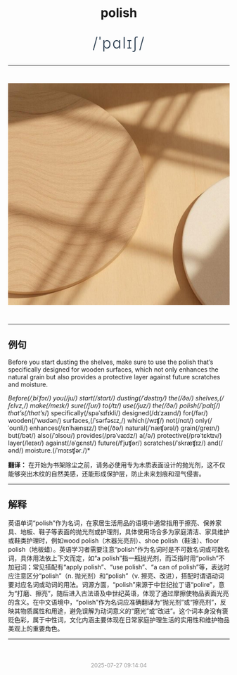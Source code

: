 <div align="center">

# polish

<div style="margin: 30px 0;">
<h1 style="font-size: 2.5em; font-weight: 300; letter-spacing: 2px; margin: 0; color: #2c3e50;">
/ˈpɑlɪʃ/
</h1>
</div>

</div>

---

<div align="center" style="margin: 40px 0;">

![polish](images/polish.png)

</div>

---

## 例句

Before you start dusting the shelves, make sure to use the polish that’s specifically designed for wooden surfaces, which not only enhances the natural grain but also provides a protective layer against future scratches and moisture.

*Before(/ˌbiˈfɔr/) you(/ju/) start(/stɑrt/) dusting(/ˈdəstɪŋ/) the(/ðə/) shelves,(/ʃɛlvz,/) make(/meɪk/) sure(/ʃʊr/) to(/tɪ/) use(/juz/) the(/ðə/) polish(/ˈpɑlɪʃ/) that’s(/that’s*/) specifically(/spəˈsɪfɪkli/) designed(/dɪˈzaɪnd/) for(/fər/) wooden(/ˈwʊdən/) surfaces,(/ˈsərfəsɪz,/) which(/wɪʧ/) not(/nɑt/) only(/ˈoʊnli/) enhances(/ɛnˈhænsɪz/) the(/ðə/) natural(/ˈnæʧərəl/) grain(/greɪn/) but(/bət/) also(/ˈɔlsoʊ/) provides(/prəˈvaɪdz/) a(/ə/) protective(/prəˈtɛktɪv/) layer(/leɪər/) against(/əˈgɛnst/) future(/fˈjuʧər/) scratches(/ˈskræʧɪz/) and(/ənd/) moisture.(/ˈmɔɪsʧər./)*

**翻译：** 在开始为书架除尘之前，请务必使用专为木质表面设计的抛光剂，这不仅能够突出木纹的自然美感，还能形成保护层，防止未来划痕和湿气侵害。

---

## 解释

英语单词“polish”作为名词，在家居生活用品的语境中通常指用于擦亮、保养家具、地板、鞋子等表面的抛光剂或护理剂，具体使用场合多为家庭清洁、家具维护或鞋类护理时，例如wood polish（木器光亮剂）、shoe polish（鞋油）、floor polish（地板蜡）。英语学习者需要注意“polish”作为名词时是不可数名词或可数名词，具体用法依上下文而定，如“a polish”指一瓶抛光剂，而泛指时用“polish”不加冠词；常见搭配有“apply polish”、“use polish”、“a can of polish”等，表达时应注意区分“polish”（n. 抛光剂）和“polish”（v. 擦亮、改进），搭配时谓语动词要对应名词或动词的用法。词源方面，“polish”来源于中世纪拉丁语“polire”，意为“打磨、擦亮”，随后进入古法语及中世纪英语，体现了通过摩擦使物品表面光亮的含义。在中文语境中，“polish”作为名词应准确翻译为“抛光剂”或“擦亮剂”，反映其物质属性和用途，避免误解为动词意义的“磨光”或“改进”。这个词本身没有褒贬色彩，属于中性词，文化内涵主要体现在日常家庭护理生活的实用性和维护物品美观上的重要角色。


---

<div align="center" style="margin-top: 50px;">
<small style="color: #999; font-size: 0.9em;">2025-07-27 09:14:04</small>
</div>
